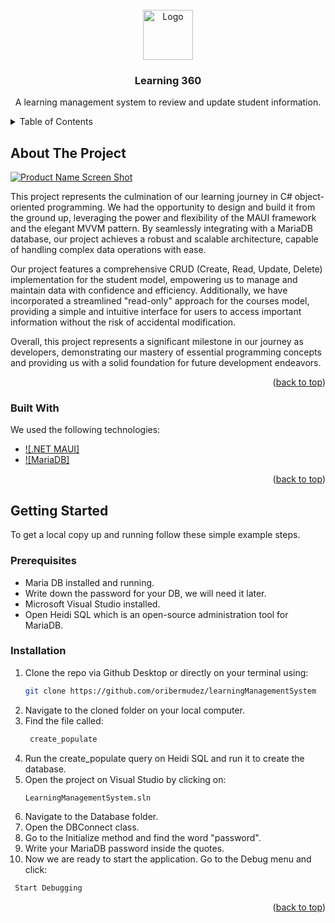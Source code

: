 <!-- PROJECT LOGO -->
<br />
<div align="center">
  <a href="https://github.com/othneildrew/Best-README-Template">
    <img src="images/logo.png" alt="Logo" width="80" height="80">
  </a>

  <h3 align="center">Learning 360</h3>

  <p align="center">
    A learning management system to review and update student information. 
  </p>
</div>



<!-- TABLE OF CONTENTS -->
<details>
  <summary>Table of Contents</summary>
  <ol>
    <li>
      <a href="#about-the-project">About The Project</a>
      <ul>
        <li><a href="#built-with">Built With</a></li>
      </ul>
    </li>
    <li>
      <a href="#getting-started">Getting Started</a>
      <ul>
        <li><a href="#prerequisites">Prerequisites</a></li>
        <li><a href="#installation">Installation</a></li>
      </ul>
    </li>
    <li><a href="#usage">Usage</a></li>
    <li><a href="#roadmap">Roadmap</a></li>
    <li><a href="#contributing">Contributing</a></li>
    <li><a href="#license">License</a></li>
    <li><a href="#contact">Contact</a></li>
    <li><a href="#acknowledgments">Acknowledgments</a></li>
  </ol>
</details>



<!-- ABOUT THE PROJECT -->
## About The Project

[![Product Name Screen Shot][product-screenshot]](https://example.com)

This project represents the culmination of our learning journey in C# object-oriented programming. We had the opportunity to design and build it from the ground up, leveraging the power and flexibility of the MAUI framework and the elegant MVVM pattern. By seamlessly integrating with a MariaDB database, our project achieves a robust and scalable architecture, capable of handling complex data operations with ease.

Our project features a comprehensive CRUD (Create, Read, Update, Delete) implementation for the student model, empowering us to manage and maintain data with confidence and efficiency. Additionally, we have incorporated a streamlined "read-only" approach for the courses model, providing a simple and intuitive interface for users to access important information without the risk of accidental modification.

Overall, this project represents a significant milestone in our journey as developers, demonstrating our mastery of essential programming concepts and providing us with a solid foundation for future development endeavors.

<p align="right">(<a href="#readme-top">back to top</a>)</p>



### Built With

We used the following technologies:

* [![.NET MAUI]][Maui-url]
* [![MariaDB]][Maria-url]

<p align="right">(<a href="#readme-top">back to top</a>)</p>


<!-- GETTING STARTED -->
## Getting Started

To get a local copy up and running follow these simple example steps.

### Prerequisites

* Maria DB installed and running.
* Write down the password for your DB, we will need it later.
* Microsoft Visual Studio installed.
* Open Heidi SQL which is an open-source administration tool for MariaDB.

### Installation

1. Clone the repo via Github Desktop or directly on your terminal using:
   ```sh
   git clone https://github.com/oribermudez/learningManagementSystem
   ```
2. Navigate to the cloned folder on your local computer.
3. Find the file called:
   ```sh
    create_populate
   ```
4. Run the create_populate query on Heidi SQL and run it to create the database.
5. Open the project on Visual Studio by clicking on:
   ```sh
   LearningManagementSystem.sln
   ```
6. Navigate to the Database folder. 
7. Open the DBConnect class.
8. Go to the Initialize method and find the word "password".
9. Write your MariaDB password inside the quotes.
10. Now we are ready to start the application. Go to the Debug menu and click:
  ```sh
   Start Debugging
   ```


<p align="right">(<a href="#readme-top">back to top</a>)</p>

<!-- MARKDOWN LINKS & IMAGES -->
[product-screenshot]: images/screenshot.png
[Maui-url]: https://learn.microsoft.com/en-us/dotnet/maui/?view=net-maui-7.0
[Maria-url]: https://mariadb.org/